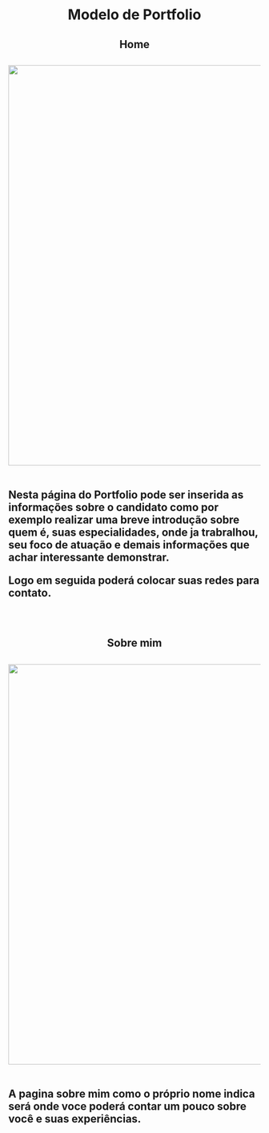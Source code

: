 
<h1 align="center">Modelo de Portfolio</h1>
<h2 align="center">Home<h2>

<div align="center">
<img src="https://user-images.githubusercontent.com/93168763/234106790-7d0cdd31-92c0-447c-afc8-976056e178e5.png" width="800px" />
</div>

<br/>

<p align="justified"> Nesta página do Portfolio pode ser inserida as informações sobre o candidato como por exemplo realizar uma breve introdução sobre quem é, suas especialidades,
onde ja trabralhou, seu foco de atuação e demais informações que achar interessante demonstrar.</p>

<p align="justified"> Logo em seguida poderá colocar suas redes para contato.</p>

<br/>

<h2 align="center">Sobre mim<h2>
<div align="center">
<img src="https://user-images.githubusercontent.com/93168763/234111617-583d0315-4f22-44da-a7b9-9812d0f55fc3.png" width="800px" />
</div>

<br/>

<p align="justified"> A pagina sobre mim como o próprio nome indica será onde voce poderá contar um pouco sobre você e suas experiências.</p>

